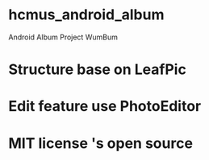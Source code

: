 # hcmus_android_album
Android Album Project WumBum

# Structure base on LeafPic
# Edit feature use PhotoEditor

# MIT license 's open source
